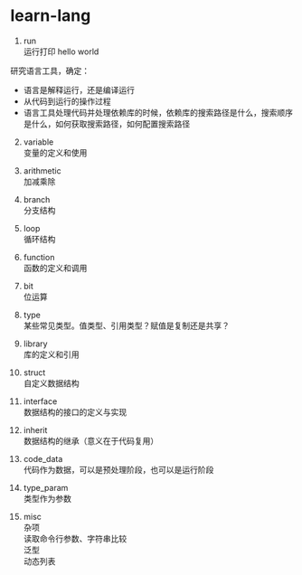 # learn-lang

1. run  
运行打印 hello world  

研究语言工具，确定：  
* 语言是解释运行，还是编译运行
* 从代码到运行的操作过程
* 语言工具处理代码并处理依赖库的时候，依赖库的搜索路径是什么，搜索顺序是什么，如何获取搜索路径，如何配置搜索路径

2. variable  
   变量的定义和使用

3. arithmetic  
加减乘除

4. branch  
分支结构

5. loop  
循环结构

6. function  
函数的定义和调用

7. bit  
位运算

8. type  
某些常见类型。值类型、引用类型？赋值是复制还是共享？

9. library  
库的定义和引用

10. struct  
自定义数据结构

11. interface  
数据结构的接口的定义与实现

12. inherit  
数据结构的继承（意义在于代码复用）

13. code_data  
代码作为数据，可以是预处理阶段，也可以是运行阶段

14. type_param  
类型作为参数

15. misc  
杂项  
读取命令行参数、字符串比较  
泛型  
动态列表  
